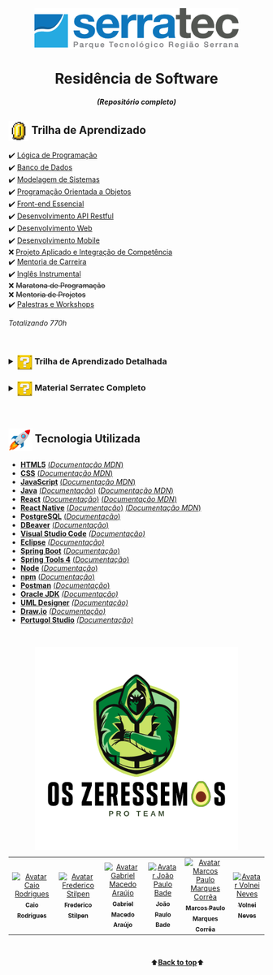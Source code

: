 <a name="back-to-top">
<p align="center">
  <img height="80px" src="assets/logoSerratec.png" alt="logo serratec"/>
</p>

<h1 align="center">Residência de Software</h1>
<h5 align="center">(Repositório completo)</h5>

## <img  height="40px" align="center" src="assets/coin.gif"> Trilha de Aprendizado

✔️ [Lógica de Programação](serratec.LogicaDeProgramacao/)</br>
✔️ [Banco de Dados](serratec.BancoDeDados/)</br>
✔️ [Modelagem de Sistemas](serratec.ModelagemDeSistemas/)</br>
✔️ [Programação Orientada a Objetos](serratec.ProgramacaoOrientadaobjetos/)</br>
✔️ [Front-end Essencial](serratec.FrontEndEssencial/)</br>
✔️ [Desenvolvimento API Restful](serratec.desenvolvimentoAPI-Restful/)</br>
✔️ [Desenvolvimento Web](serratec.developmentWeb/)</br>
✔️ [Desenvolvimento Mobile](serratec.DevelopmentMobile/)</br>
❌ [Projeto Aplicado e Integração de Competência]()</br>
✔️ [Mentoria de Carreira](#)</br>
✔️ [Inglês Instrumental](serratec.Ingles/)</br>
❌ <s>Maratona de Programação</s></br>
❌ <s>Mentoria de Projetos</s></br>
✔️ [Palestras e Workshops](serratec.PalestrasWorkshops/)

*Totalizando 770h*

</br>
  
### <details><summary><img  height="30px" align="center" src="assets/questionblock.gif"> Trilha de Aprendizado Detalhada</summary><p align="center"></br><img  height="450px" src="assets/trilhaDeAprendizado.jpg"></p></details>

### <details><summary><img  height="30px" align="center" src="assets/questionblock.gif"> Material Serratec Completo</summary><p align="center"></br>[Trilha de Aprendizado Completo PDF](assets/conteudo_programatico_residencia_software2021.1.pdf)</p></details>

</br>

## <img  height="45px" align="center" src="assets/stockrocketgif.gif"> Tecnologia Utilizada

- [**HTML5**](https://html.spec.whatwg.org/)    [(*Documentação MDN*)](https://developer.mozilla.org/pt-BR/docs/Web/HTML)
- [**CSS**](https://www.w3.org/Style/CSS/)    [(*Documentação MDN*)](https://developer.mozilla.org/en-US/docs/Web/CSS/Reference)
- [**JavaScript**](https://www.javascript.com/)    [(*Documentação MDN*)](https://developer.mozilla.org/pt-BR/docs/Web/JavaScript)
- [**Java**](https://www.oracle.com/java/technologies/)    [(*Documentação*)](https://docs.oracle.com/en/java/)    [(*Documentação MDN*)](https://developer.mozilla.org/en-US/docs/Glossary/Java)
- [**React**](https://reactjs.org/)    [(*Documentação*)](https://reactjs.org/tutorial/tutorial.html)    [(*Documentação MDN*)](https://developer.mozilla.org/pt-BR/docs/Learn/Tools_and_testing/Client-side_JavaScript_frameworks/React_getting_started)
- [**React Native**](https://reactnative.dev/)    [(*Documentação*)](https://reactnative.dev/)    [(*Documentação MDN*)](https://developer.mozilla.org/pt-BR/docs/Learn/Tools_and_testing/Client-side_JavaScript_frameworks/React_getting_started)
- [**PostgreSQL**](https://www.postgresql.org/)    [(*Documentação*)](http://pgdocptbr.sourceforge.net/pg80/index.html)
- [**DBeaver**](https://dbeaver.io/)    [(*Documentação*)](https://dbeaver.com/docs/wiki/)
- [**Visual Studio Code**](https://code.visualstudio.com/)    [*(Documentação)*](https://code.visualstudio.com/docs)
- [**Eclipse**](https://www.eclipse.org/downloads/)    [*(Documentação)*](https://help.eclipse.org/2021-03/index.jsp)
- [**Spring Boot**](https://spring.io/)    [(*Documentação*)](https://spring.io/projects/spring-boot)
- [**Spring Tools 4**](https://spring.io/tools)    [(*Documentação*)](https://github.com/spring-projects/sts4/wiki)
- [**Node**](https://nodejs.org/en/)    [(*Documentação*)](https://nodejs.org/en/docs/)
- [**npm**](https://www.npmjs.com/)    [(*Documentação*)](https://docs.npmjs.com/)      
- [**Postman**](https://www.postman.com/downloads/)    [(*Documentação*)](https://learning.postman.com/docs/getting-started/introduction/)
- [**Oracle JDK**](https://www.oracle.com/br/java/technologies/javase-downloads.html)    [*(Documentação)*](https://docs.oracle.com/en/java/javase/16/)
- [**UML Designer**](http://www.umldesigner.org/)    [*(Documentação)*](http://www.umldesigner.org/ref-doc/presentation.html)
- [**Draw.io**](https://drawio-app.com/product/)    [*(Documentação)*](https://drawio-app.com/tutorials/)
- [**Portugol Studio**](https://portugol-webstudio.cubos.io/)    [*(Documentação)*](https://github.com/UNIVALI-LITE/Portugol-Studio/wiki/Como-funciona-o-Portugol-Studio)

</br>

<p align="center">
  <img align="center" height="400px" src="assets/osZeressemosProTeam.png"> 
</p><table>
  <tr>
    <td align="center">
      <a href="https://github.com/raiocodrigues">
        <img src="https://avatars.githubusercontent.com/u/82115790?v=4" width="100px;" alt="Avatar Caio Rodrigues"/><br>
        <sub>
          <b>Caio Rodrigues</b>
        </sub>
      </a>
    </td>
    <td align="center">
      <a href="https://github.com/FredericoStilpen">
        <img src="https://avatars.githubusercontent.com/u/82114348?v=4" width="100px;" alt="Avatar Frederico Stilpen"/><br>
        <sub>
          <b>Frederico Stilpen</b>
        </sub>
      </a><br>
    </td>
    <td align="center">
      <a href="https://github.com/M4G1Ck">
        <img src="https://avatars.githubusercontent.com/u/79328112?v=4" width="100px;" alt="Avatar Gabriel Macedo Araújo"/><br>
        <sub>
          <b>Gabriel Macedo Araújo</b>
        </sub>
      </a><br>
    </td>
    <td align="center">
      <a href="https://github.com/JpBade">
        <img src="https://avatars.githubusercontent.com/u/82114843?v=4" width="100px;" alt="Avatar João Paulo Bade"/><br>
        <sub>
          <b>João Paulo Bade</b>
        </sub>
      </a><br>
    </td>
    <td align="center">
      <a href="https://github.com/marcosbarker">
        <img src="https://avatars.githubusercontent.com/u/57602117?v=4" width="100px;" alt="Avatar Marcos Paulo Marques Corrêa"/><br>
        <sub>
          <b>Marcos Paulo Marques Corrêa</b>
        </sub>
      </a><br>
    </td>
    <td align="center">
      <a href="https://github.com/Volneineves">
        <img src="https://avatars.githubusercontent.com/u/82004090?v=4" width="100px;" alt="Avatar Volnei Neves"/><br>
        <sub>
          <b>Volnei Neves</b>
        </sub>
      </a><br>
    </td>
</table>
<br>

&emsp;&emsp;&emsp;&emsp;&emsp;&emsp;&emsp;&emsp;&emsp;&emsp;&emsp;&emsp;&emsp;&emsp;&emsp;&emsp;&emsp;&emsp;&emsp;&emsp;⬆️[**Back to top**](#back-to-top)⬆️
